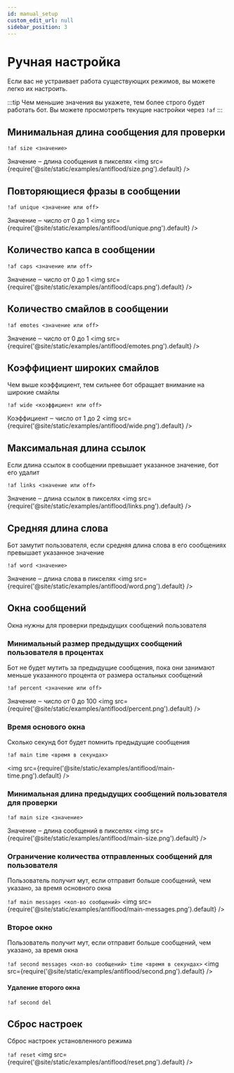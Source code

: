 ```yaml
---
id: manual_setup
custom_edit_url: null
sidebar_position: 3
---
```


# Ручная настройка 
Если вас не устраивает работа существующих режимов, вы можете легко их настроить.

:::tip
Чем меньшие значения вы укажете, тем более строго будет работать бот. Вы можете просмотреть текущие настройки через `!af`
:::

## Минимальная длина сообщения для проверки
`!af size <значение>`

Значение ‒ длина сообщения в пикселях
<img src={require('@site/static/examples/antiflood/size.png').default} />


## Повторяющиеся фразы в сообщении
`!af unique <значение или off>`

Значение ‒ число от 0 до 1
<img src={require('@site/static/examples/antiflood/unique.png').default} />

## Количество капса в сообщении
`!af caps <значение или off>`

Значение ‒ число от 0 до 1
<img src={require('@site/static/examples/antiflood/caps.png').default} />

## Количество смайлов в сообщении
`!af emotes <значение или off>`

Значение ‒ число от 0 до 1
<img src={require('@site/static/examples/antiflood/emotes.png').default} />


## Коэффициент широких смайлов
Чем выше коэффициент, тем сильнее бот обращает внимание на широкие смайлы

`!af wide <коэффициент или off>`

Коэффициент ‒ число от 1 до 2
<img src={require('@site/static/examples/antiflood/wide.png').default} />

## Максимальная длина ссылок
Если длина ссылок в сообщении превышает указанное значение, бот его удалит

`!af links <значение или off>`

Значение ‒ длина ссылок в пикселях
<img src={require('@site/static/examples/antiflood/links.png').default} />

## Средняя длина слова
Бот замутит пользователя, если средняя длина слова в его сообщениях превышает указанное значение

`!af word <значение>`

Значение ‒ длина слова в пикселях
<img src={require('@site/static/examples/antiflood/word.png').default} />

## Окна сообщений
Окна нужны для проверки предыдущих сообщений пользователя

### Минимальный размер предыдущих сообщений пользователя в процентах
Бот не будет мутить за предыдущие сообщения, пока они занимают меньше указанного процента от размера остальных сообщений

`!af percent <значение или off>`

Значение ‒ число от 0 до 100
<img src={require('@site/static/examples/antiflood/percent.png').default} />

### Время основого окна
Сколько секунд бот будет помнить предыдущие сообщения

`!af main time <время в секундах>`

<img src={require('@site/static/examples/antiflood/main-time.png').default} />

### Минимальная длина предыдущих сообщений пользователя для проверки
`!af main size <значение>`

Значение ‒ длина сообщений в пикселях
<img src={require('@site/static/examples/antiflood/main-size.png').default} />

### Ограничение количества отправленных сообщений для пользователя
Пользователь получит мут, если отправит больше сообщений, чем указано, за время основного окна

`!af main messages <кол-во сообщений>`
<img src={require('@site/static/examples/antiflood/main-messages.png').default} />


### Второе окно
Пользователь получит мут, если отправит больше сообщений, чем указано, за время окна

`!af seсond messages <кол-во сообщений> time <время в секундах>`
<img src={require('@site/static/examples/antiflood/second.png').default} />


#### Удаление второго окна
`!af seсond del`


## Сброс настроек
Сброс настроек установленного режима

`!af reset`
<img src={require('@site/static/examples/antiflood/reset.png').default} />
